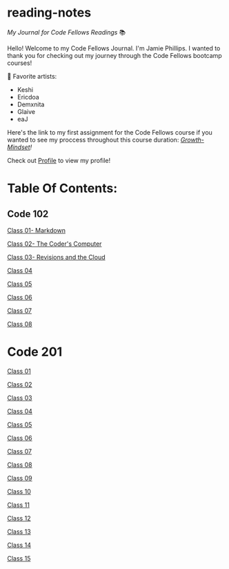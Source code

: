 # reading-notes

*My Journal for Code Fellows Readings* 📚


Hello! Welcome to my Code Fellows Journal. I'm Jamie Phillips. I wanted to thank you for checking out my journey through the Code Fellows bootcamp courses!

🎵 Favorite artists:
- Keshi
- Ericdoa
- Demxnita
- Glaive 
- eaJ
  
Here's the link to my first assignment for the Code Fellows course if you wanted to see my proccess throughout this course duration: *[Growth-Mindset](https://jamiephillips212.github.io/reading-notes/growth-mindset)!*

Check out [Profile](https://github.com/jamiephillips212/) to view my profile!
  
# Table Of Contents:

## Code 102

[Class 01- Markdown](https://jamiephillips212.github.io/reading-notes/code-102/markdown)

[Class 02- The Coder's Computer](https://jamiephillips212.github.io/reading-notes/code-102/the-coders-computer)

[Class 03- Revisions and the Cloud](https://jamiephillips212.github.io/reading-notes/code-102/revisions-and-the-cloud)

[Class 04](https://jamiephillips212.github.io/reading-notes/code-102/class04)

[Class 05](https://jamiephillips212.github.io/reading-notes/code/102-class05)

[Class 06](https://jamiephillips212.github.io/reading-notes/code-102/class06)

[Class 07](https://jamiephillips212.github.io/reading-notes/code-102/class07)

[Class 08](https://jamiephillips212.github.io/reading-notes/code-102/class08)

# Code 201

[Class 01](https://jamiephillips212.github.io/reading-notes/code-201/class01)

[Class 02](https:/jamiephillips212.github.io/reading-notes/code-201/class02)

[Class 03](https://jamiephillips212.github.io/reading-notes/code-201/class03)

[Class 04](https://jamiephillips.github.io/reading-notes/code-201/class04)

[Class 05](https://jamiephillips212.github.io/reading-notes/code-201/class05)

[Class 06](https:/jamiephillips.github.io/reading-notes/code-201/class06)

[Class 07](https:/jamiephillips.github.io/reading-notes/code-201/class07)

[Class 08](https:/jamiephillips.github.io/reading-notes/code-201/class08)

[Class 09](https:/jamiephillips.github.io/reading-notes/code-201/class09)

[Class 10](https:/jamiephillips.github.io/reading-notes/code-201/class10)

[Class 11](https:/jamiephillips.github.io/reading-notes/code-201/class11)

[Class 12](https:/jamiephillips.github.io/reading-notes/code-201/class12)

[Class 13](https:/jamiephillips.github.io/reading-notes/code-201/class13)

[Class 14](https:/jamiephillips.github.io/reading-notes/code-201/class14)

[Class 15](https:/jamiephillips.github.io/reading-notes/code-201/class15)
